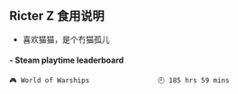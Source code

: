 ## Ricter Z 食用说明
- 喜欢猫猫，是个冇猫孤儿

<!-- steam-box start -->
#### - Steam playtime leaderboard
```text
🎮 World of Warships                 🕘 185 hrs 59 mins
```
<!-- Powered by https://github.com/YouEclipse/steam-box . -->
<!-- steam-box end -->

